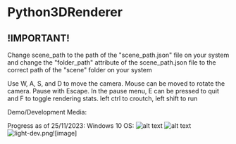 # Python3DRenderer
## !IMPORTANT!
Change scene_path to the path of the "scene_path.json" file on your system
and change the "folder_path" attribute of the scene_path.json file to the correct path of the "scene" folder on your system

Use W, A, S, and D to move the camera.
Mouse can be moved to rotate the camera.
Pause with Escape.
In the pause menu, E can be pressed to quit and F to toggle rendering stats.
left ctrl to croutch, left shift to run

Demo/Development Media:

Progress as of 25/11/2023:
Windows 10 OS:
![alt text](https://github.com/Lrae1207/Python3DRenderer-OptimizationPrototype/blob/main/images/Dev-Early0.png?raw=true)
![alt text](https://github.com/Lrae1207/Python3DRenderer-OptimizationPrototype/blob/main/images/Dev-Early1.png?raw=true)
<img src="https://github.com/Lrae1207/Python3DRenderer-Workspace/blob/main/images/light-dev.png?raw=true" alt="light-dev.png"/>![image]
